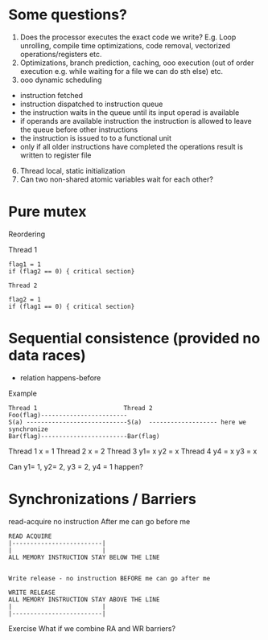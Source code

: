 # Some questions?

1. Does the processor executes the exact code we write? E.g. Loop unrolling, compile time optimizations, code removal, vectorized operations/registers etc.
2. Optimizations, branch prediction, caching, ooo execution (out of order execution e.g. while waiting for a file we can do sth else) etc.
3. ooo dynamic scheduling
  - instruction fetched
  - instruction dispatched to instruction queue
  - the instruction waits in the queue until its input operad is available 
  - if operands are available instruction the instruction is allowed to leave the queue before other instructions
  - the instruction is issued to to a functional unit
  - only if all older instructions have completed the operations result is written to register file
6. Thread local, static initialization
7. Can two non-shared atomic variables wait for each other?
# Pure mutex
Reordering

Thread 1                  
```
flag1 = 1
if (flag2 == 0) { critical section}

Thread 2

flag2 = 1
if (flag1 == 0) { critical section}
```

# Sequential consistence (provided no data races)
- relation happens-before

Example
```
Thread 1                        Thread 2
Foo(flag)------------------------
S(a) ----------------------------S(a)  ------------------- here we synchronize
Bar(flag)------------------------Bar(flag)
```

Thread 1
x  = 1
Thread 2 
x = 2
Thread 3
y1= x
y2 = x
Thread 4
y4 = x
y3 = x

Can y1= 1, y2= 2, y3 = 2, y4 = 1 happen?

# Synchronizations / Barriers
read-acquire no instruction After me can go before me 

```
READ ACQUIRE
|-------------------------|
|                         |
ALL MEMORY INSTRUCTION STAY BELOW THE LINE


Write release - no instruction BEFORE me can go after me

WRITE RELEASE
ALL MEMORY INSTRUCTION STAY ABOVE THE LINE
|                         |
|-------------------------|
```

Exercise
What if we combine RA and WR barriers?


